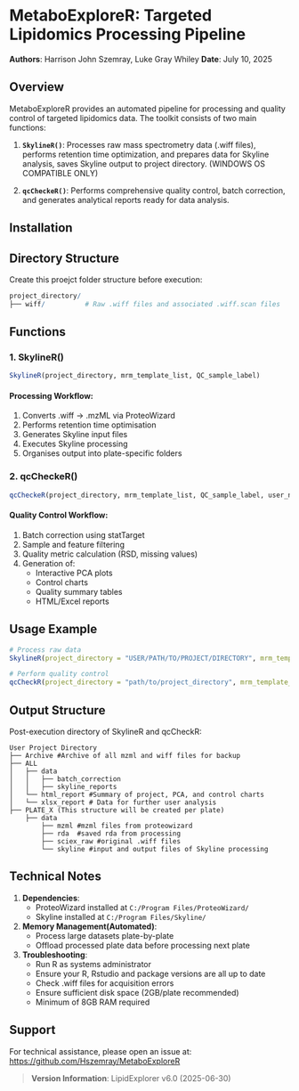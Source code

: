 
# MetaboExploreR: Targeted Lipidomics Processing Pipeline

**Authors**: Harrison John Szemray, Luke Gray Whiley 
**Date**: July 10,
2025

## Overview

MetaboExploreR provides an automated pipeline for processing and quality
control of targeted lipidomics data. The toolkit consists of two main
functions:

1.  **`SkylineR()`**: Processes raw mass spectrometry data (.wiff
    files), performs retention time optimization, and prepares data for
    Skyline analysis, saves Skyline output to project directory.
    (WINDOWS OS COMPATIBLE ONLY)

2.  **`qcCheckeR()`**: Performs comprehensive quality control, batch
    correction, and generates analytical reports ready for data
    analysis.

## Installation

## Directory Structure

Create this proejct folder structure before execution:

``` r
project_directory/
├── wiff/          # Raw .wiff files and associated .wiff.scan files
```

## Functions

### 1. SkylineR()

``` r
SkylineR(project_directory, mrm_template_list, QC_sample_label)
```

#### Processing Workflow:

1.  Converts .wiff → .mzML via ProteoWizard  
2.  Performs retention time optimisation  
3.  Generates Skyline input files  
4.  Executes Skyline processing  
5.  Organises output into plate-specific folders

### 2. qcCheckeR()

``` r
qcCheckeR(project_directory, mrm_template_list, QC_sample_label, user_name)
```

#### Quality Control Workflow:

1.  Batch correction using statTarget  
2.  Sample and feature filtering  
3.  Quality metric calculation (RSD, missing values)  
4.  Generation of:
    - Interactive PCA plots  
    - Control charts  
    - Quality summary tables  
    - HTML/Excel reports

## Usage Example

``` r
# Process raw data
SkylineR(project_directory = "USER/PATH/TO/PROJECT/DIRECTORY", mrm_template_list = list("user_mrm_guide_v1.tsv", "user_mrm_guide_v2.tsv"))

# Perform quality control
qcCheckR(project_directory = "path/to/project_directory", mrm_template_list = mrm_template_list, user_name = "Jane_Doe")
```

## Output Structure

Post-execution directory of SkylineR and qcCheckR:

    User Project Directory
    ├── Archive #Archive of all mzml and wiff files for backup
    ├── ALL
    │   ├── data
    │   │   ├── batch_correction
    │   │   ├── skyline_reports
    │   └── html_report #Summary of project, PCA, and control charts
    │   └── xlsx_report # Data for further user analysis
    ├── PLATE_X (This structure will be created per plate)
        ├── data
            ├── mzml #mzml files from proteowizard
            ├── rda  #saved rda from processing
            ├── sciex_raw #original .wiff files
            └── skyline #input and output files of Skyline processing
        

## Technical Notes

1.  **Dependencies**:
    - ProteoWizard installed at `C:/Program Files/ProteoWizard/`  
    - Skyline installed at `C:/Program Files/Skyline/`  
2.  **Memory Management(Automated)**:
    - Process large datasets plate-by-plate
    - Offload processed plate data before processing next plate
3.  **Troubleshooting**:
    - Run R as systems administrator
    - Ensure your R, Rstudio and package versions are all up to date
    - Check .wiff files for acquisition errors  
    - Ensure sufficient disk space (2GB/plate recommended)
    - Minimum of 8GB RAM required

## Support

For technical assistance, please open an issue at:  
<https://github.com/Hszemray/MetaboExploreR>

> **Version Information**: LipidExplorer v6.0 (2025-06-30)
